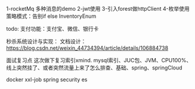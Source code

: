 1-rocketMq 多种消息的demo
2-jwt使用
3-引入forest做httpClient
4-枚举使用策略模式：告别if else InventoryEnum

todo:
支付功能：支付宝、微信、银行卡

秒杀系统设计与实现：
文档设计：https://blog.csdn.net/weixin_44734394/article/details/106884738

面试复习点
这次做下复习索引xmind.
mysql索引、JUC包、JVM、CPU100%、线上突然挂了、或者突然流量上来了怎么排查、基础、spring、springCloud

docker
xxl-job
spring security
es